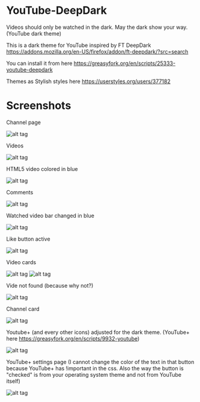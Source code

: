 # YouTube-DeepDark
Videos should only be watched in the dark. May the dark show your way. (YouTube dark theme)

This is a dark theme for YouTube inspired by FT DeepDark https://addons.mozilla.org/en-US/firefox/addon/ft-deepdark/?src=search

You can install it from here https://greasyfork.org/en/scripts/25333-youtube-deepdark

Themes as Stylish styles here https://userstyles.org/users/377182

# Screenshots
Channel page

![alt tag](https://i.imgur.com/6Vv7sLP.png)

Videos

![alt tag](https://i.imgur.com/fA2ea0P.jpg)

HTML5 video colored in blue

![alt tag](https://i.imgur.com/kU1kchd.png)

Comments

![alt tag](https://i.imgur.com/psjVkBg.png)

Watched video bar changed in blue

![alt tag](https://i.imgur.com/MWyXmmz.png)

Like button active

![alt tag](https://i.imgur.com/1YJ29Qi.png)

Video cards

![alt tag](https://i.imgur.com/25iLUU6.png)  ![alt tag](https://i.imgur.com/rbe7IxT.png)

Vide not found (because why not?)

![alt tag](https://i.imgur.com/QMyw2zj.png)

Channel card

![alt tag](https://i.imgur.com/0xUX5xD.png)

Youtube+ (and every other icons) adjusted for the dark theme. (YouTube+ here https://greasyfork.org/en/scripts/9932-youtube)

![alt tag](https://i.imgur.com/rs9XeBR.png)

YouTube+ settings page (I cannot change the color of the text in that button because YouTube+ has !important in the css. Also the way the button is "checked" is from your operating system theme and not from YouTube itself)

![alt tag](https://i.imgur.com/6tUwBJg.png)
